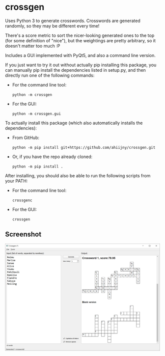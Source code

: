 # crossgen

Uses Python 3 to generate crosswords. Crosswords are generated randomly, so they may be different every time!

There's a score metric to sort the nicer-looking generated ones to the top (for some definition of "nice"),
but the weightings are pretty arbitrary, so it doesn't matter too much :P

Includes a GUI implemented with PyQt5, and also a command line version.

If you just want to try it out without actually pip installing this package, you can manually
pip install the dependencies listed in setup.py, and then directly run one of the following commands:

- For the command line tool:

  `python -m crossgen`

- For the GUI:

  `python -m crossgen.gui`

To actually install this package (which also automatically installs the dependencies):

- From GitHub:

  `python -m pip install git+https://github.com/ahiijny/crossgen.git`

- Or, if you have the repo already cloned:

  `python -m pip install .`

After installing, you should also be able to run the following scripts from your PATH:

- For the command line tool:
  
  `crossgenc`

- For the GUI:

  `crossgen`

## Screenshot

![screenshot of the GUI with one generated crossword](/doc/screenshot.png?raw=true)